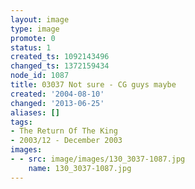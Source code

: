 ```yaml
---
layout: image
type: image
promote: 0
status: 1
created_ts: 1092143496
changed_ts: 1372159434
node_id: 1087
title: 03037 Not sure - CG guys maybe
created: '2004-08-10'
changed: '2013-06-25'
aliases: []
tags:
- The Return Of The King
- 2003/12 - December 2003
images:
- - src: image/images/130_3037-1087.jpg
    name: 130_3037-1087.jpg
---
```


